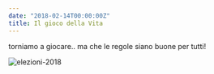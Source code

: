 ```yaml
---
date: "2018-02-14T00:00:00Z"
title: Il gioco della Vita
---
```


torniamo a giocare.. ma che le regole siano buone per tutti!

![elezioni-2018](/assets/images/2018/il_gioco_della_vita.jpg)
